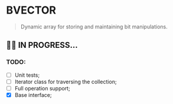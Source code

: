 # BVECTOR
> Dynamic array for storing and maintaining bit manipulations.
## :face_in_clouds: IN PROGRESS...
### TODO:
* [ ] Unit tests;
* [ ] Iterator class for traversing the collection;
* [ ] Full operation support;
* [x] Base interface;
